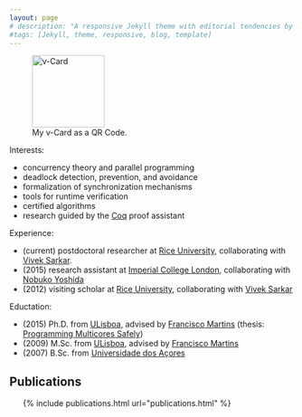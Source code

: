 ```yaml
---
layout: page
# description: "A responsive Jekyll theme with editorial tendencies by designer Michael Rose."
#tags: [Jekyll, theme, responsive, blog, template]
---
```


<figure class="image-pull-right">
<img src="{{ site.url }}/images/qrcode.png" alt="v-Card" class=".image-pull-right" width="128" />
<figcaption>My v-Card as a QR Code.</figcaption>
</figure>

Interests:
* concurrency theory and parallel programming
* deadlock detection, prevention, and avoidance
* formalization of synchronization mechanisms
* tools for runtime verification
* certified algorithms
* research guided by the [Coq] proof assistant

Experience:
* (current) postdoctoral researcher at [Rice University], collaborating with [Vivek Sarkar]. 
* (2015) research assistant at [Imperial College London], collaborating with [Nobuko Yoshida]
* (2012) visiting scholar at [Rice University], collaborating with [Vivek Sarkar]

Eductation:
* (2015) Ph.D. from [ULisboa], advised by [Francisco Martins] (thesis: [Programming Multicores Safely])
* (2009) M.Sc. from [ULisboa], advised by [Francisco Martins]
* (2007) B.Sc. from [Universidade dos Açores]

## Publications

<ul>
{% include publications.html url="publications.html" %}
</ul>

[Francisco Martins]: http://homepages.di.fc.ul.pt/~fmartins/
[ULisboa]: http://www.ulisboa.pt/
[Imperial College London]: http://imperial.ac.uk/
[Rice University]: http://rice.edu/
[Nobuko Yoshida]: http://www.doc.ic.ac.uk/~yoshida/
[Universidade dos Açores]: http://www.uac.pt/
[Coq]: https://coq.inria.fr/
[Why3]: http://why3.lri.fr/
[Armus]: https://bitbucket.org/cogumbreiro/armus
[Vivek Sarkar]: http://vsarkar.rice.edu
[Programming Multicores Safely]: https://bitbucket.org/cogumbreiro/armus/downloads/cogumbreiro-phd-thesis.pdf
